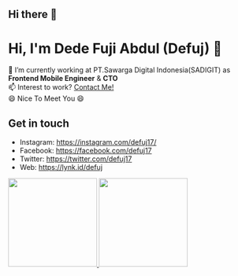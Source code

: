 ## Hi there 👋
# Hi, I'm Dede Fuji Abdul (Defuj) 👋
🔭 I’m currently working at PT.Sawarga Digital Indonesia(SADIGIT) as **Frontend Mobile Engineer** & **CTO**\
📫 Interest to work? [Contact Me!](mailto:defuj.official@gmail.com)\
😄 Nice To Meet You 😄

## Get in touch
- Instagram: https://instagram.com/defuj17/
- Facebook: https://facebook.com/defuj17
- Twitter: https://twitter.com/defuj17
- Web: https://lynk.id/defuj

<p align="left">
<a href="https://github.com/defuj">
  <img height="180em" src="https://github-readme-stats-eight-theta.vercel.app/api?username=defuj&show_icons=true&theme=vue-dark&include_all_commits=true&count_private=true"/>
  <img height="180em" src="https://github-readme-stats-eight-theta.vercel.app/api/top-langs/?username=defuj&layout=compact&langs_count=8&theme=vue-dark&hide=html,css,blade"/>
</a>
</p>


<!--
**defuj/defuj** is a ✨ _special_ ✨ repository because its `README.md` (this file) appears on your GitHub profile.

Here are some ideas to get you started:

- 🔭 I’m currently working on ...
- 🌱 I’m currently learning ...
- 👯 I’m looking to collaborate on ...
- 🤔 I’m looking for help with ...
- 💬 Ask me about ...
- 📫 How to reach me: ...
- 😄 Pronouns: ...
- ⚡ Fun fact: ...

[![defuj's wakatime stats](https://github-readme-stats.vercel.app/api/wakatime?username=defuj)](https://github.com/defuj)z

to edit : https://github.com/defuj/github-readme-stats
-->

